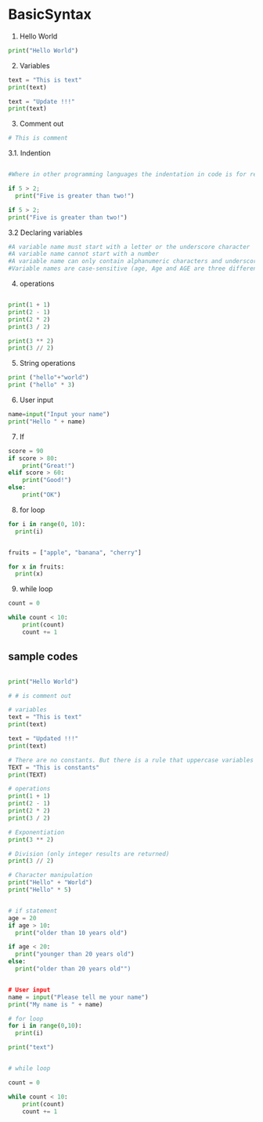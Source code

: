 # BasicSyntax

1. Hello World

```Python
print("Hello World")
```

2. Variables

```Python
text = "This is text"
print(text)

text = "Update !!!"
print(text)
```

3. Comment out

```Python
# This is comment
```

3.1. Indention

```Python

#Where in other programming languages the indentation in code is for readability only, the indentation in Python is very important. Python uses to indicate a block of code.

if 5 > 2;
  print("Five is greater than two!")

if 5 > 2;
print("Five is greater than two!")
```

3.2  Declaring variables

```Python
#A variable name must start with a letter or the underscore character
#A variable name cannot start with a number
#A variable name can only contain alphanumeric characters and underscores (A-z, 0-9, and _ )
#Variable names are case-sensitive (age, Age and AGE are three different variables)
```


4. operations

```Python

print(1 + 1)
print(2 - 1)
print(2 * 2)
print(3 / 2)

print(3 ** 2)
print(3 // 2)

```

5. String operations

```Python
print ("hello"+"world")
print ("hello" * 3)
```

6. User input

```Python
name=input("Input your name")
print("Hello " + name)
```

7. If

```Python
score = 90
if score > 80:
    print("Great!")
elif score > 60:
    print("Good!")
else:
    print("OK")
```

8. for loop

```Python
for i in range(0, 10):
  print(i)


fruits = ["apple", "banana", "cherry"]

for x in fruits:
  print(x)

```

9. while loop

```Python
count = 0

while count < 10:
    print(count)
    count += 1

```

## sample codes

```Python

print("Hello World")

# # is comment out

# variables
text = "This is text"
print(text)

text = "Updated !!!"
print(text)

# There are no constants. But there is a rule that uppercase variables are treated as constants
TEXT = "This is constants"
print(TEXT)

# operations
print(1 + 1)
print(2 - 1)
print(2 * 2)
print(3 / 2)

# Exponentiation
print(3 ** 2)

# Division (only integer results are returned)
print(3 // 2)

# Character manipulation
print("Hello" + "World")
print("Hello" * 5)


# if statement
age = 20
if age > 10:
  print("older than 10 years old")

if age < 20:
  print("younger than 20 years old")
else:
  print("older than 20 years old"")


# User input
name = input("Please tell me your name")
print("My name is " + name)

# for loop
for i in range(0,10):
  print(i)

print("text")


# while loop

count = 0

while count < 10:
    print(count)
    count += 1

```